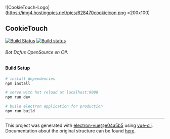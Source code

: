 
![CookieTouch-Logo](https://img4.hostingpics.net/pics/628470cookieicon.png =200x100)

## CookieTouch
[![Build Status](https://travis-ci.com/yovanoc/cookietouch.svg?token=CsyuGw9LBBp1xppwPz3s&branch=master)](https://travis-ci.com/yovanoc/cookietouch)
[![Build status](https://ci.appveyor.com/api/projects/status/01cr2xbnl9y7noru?svg=true)](https://ci.appveyor.com/project/yovanoc/cookietouch)

###### Bot Dofus OpenSource en C#.

#### Build Setup

``` bash
# install dependencies
npm install

# serve with hot reload at localhost:9080
npm run dev

# build electron application for production
npm run build


```

---

This project was generated with [electron-vue](https://github.com/SimulatedGREG/electron-vue)@[e04a5b5](https://github.com/SimulatedGREG/electron-vue/tree/e04a5b5f09f63265939e00c9dc59a612d9da5bc8) using [vue-cli](https://github.com/vuejs/vue-cli). Documentation about the original structure can be found [here](https://simulatedgreg.gitbooks.io/electron-vue/content/index.html).
